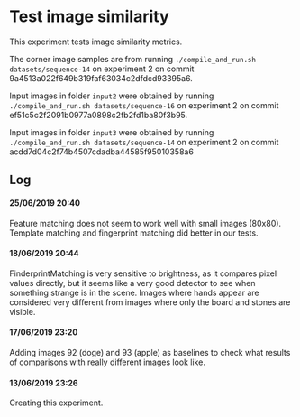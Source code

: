 Test image similarity
=====================

This experiment tests image similarity metrics.

The corner image samples are from running
`./compile_and_run.sh datasets/sequence-14` on experiment 2 on commit
9a4513a022f649b319faf63034c2dfdcd93395a6.

Input images in folder `input2` were obtained by running
`./compile_and_run.sh datasets/sequence-16` on experiment 2 on commit
ef51c5c2f2091b0977a0898c2fb2fd1ba80f3b95.

Input images in folder `input3` were obtained by running
`./compile_and_run.sh datasets/sequence-14` on experiment 2 on commit
acdd7d04c2f74b4507cdadba44585f95010358a6

Log
---

#### 25/06/2019 20:40

Feature matching does not seem to work well with small images (80x80).
Template matching and fingerprint matching did better in our tests.

#### 18/06/2019 20:44

FinderprintMatching is very sensitive to brightness, as it compares
pixel values directly, but it seems like a very good detector to see
when something strange is in the scene. Images where hands appear are
considered very different from images where only the board and stones
are visible.

#### 17/06/2019 23:20

Adding images 92 (doge) and 93 (apple) as baselines to check what
results of comparisons with really different images look like.

#### 13/06/2019 23:26

Creating this experiment.
